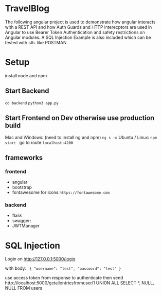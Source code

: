 # TravelBlog

The following angular project is used to demonstrate how angular interacts with a REST API and how Auth Guards and HTTP Interecptors are used in Angular to use Bearer Token Authentication and safety restrictions on Angular modules. A SQL Injection Example is also included which can be tested with sth. like POSTMAN.

# Setup
install node and npm

## Start Backend
``cd backend``
``python3 app.py``

## Start Frontend on Dev otherwise use production build
Mac and Windows: (need to install ng and npm)
`` ng s -o ``
Ubuntu / Linux: 
``npm start `` go to route  `` localhost:4200 ``

## frameworks
### frontend
- angular
- bootstrap
- fontawesome for icons ``https://fontawesome.com``
### backend
- flask
- swagger:
- JWTManager

# SQL Injection

Login on
http://127.0.0.1:5000/login

with body:
`` {
"username": "test",
"password": "test"
}``

use access token from response
to authenticate then send
http://localhost:5000/getallentriesfromuser/1 UNION ALL SELECT *, NULL, NULL FROM users
